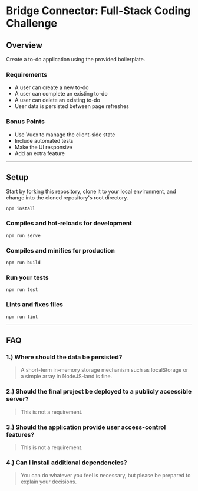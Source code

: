 # Bridge Connector: Full-Stack Coding Challenge

## Overview

Create a to-do application using the provided boilerplate.

### Requirements

- A user can create a new to-do
- A user can complete an existing to-do
- A user can delete an existing to-do
- User data is persisted between page refreshes

### Bonus Points

- Use Vuex to manage the client-side state
- Include automated tests
- Make the UI responsive
- Add an extra feature

---

## Setup

Start by forking this repository, clone it to your local environment, and change into the cloned repository's root directory.

```shell
npm install
```

### Compiles and hot-reloads for development

```shell
npm run serve
```

### Compiles and minifies for production

```shell
npm run build
```

### Run your tests

```shell
npm run test
```

### Lints and fixes files

```shell
npm run lint
```

---

## FAQ

### 1.) Where should the data be persisted?

> A short-term in-memory storage mechanism such as localStorage or a simple array in NodeJS-land is fine.

### 2.) Should the final project be deployed to a publicly accessible server?

> This is not a requirement.

### 3.) Should the application provide user access-control features?

> This is not a requirement.

### 4.) Can I install additional dependencies?

> You can do whatever you feel is necessary, but please be prepared to explain your decisions.